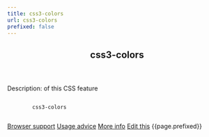 ```yaml
---
title: css3-colors
url: css3-colors
prefixed: false
---
```


<article id="css3-colors" class="feature prefix-{{page.prefixed}}">
	<header class="feature__header">
		<h2>css3-colors</h2>
	</header>
	<p class="feature__description">
		Description: of this CSS feature
	</p>
	<pre class="feature__code"><code>
		css3-colors
	</code></pre>
	<footer class="feature__footer">
		<a href="http://caniuse.com/css3-colors">Browser support</a> 
		<a href="http://html5please.com/#css3-colors">Usage advice</a> 
		<a href="http://www.css3files.com/css3-colors">More info</a> 
		<a href="https://github.com/davidhund/shouldiprefix/blob/master/_posts/{{page.date | date: "%Y-%m-%d"}}-{{page.title}}.md">Edit this</a> 
		<span class="feature__prefix">{{page.prefixed}}</span>
	</footer>
</article>
